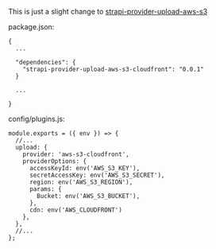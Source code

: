 This is just a slight change to [strapi-provider-upload-aws-s3](https://www.npmjs.com/package/strapi-provider-upload-aws-s3)

package.json:

```
{
  ...

  "dependencies": {
    "strapi-provider-upload-aws-s3-cloudfront": "0.0.1"
  }

  ...

}
```

config/plugins.js:

```
module.exports = ({ env }) => {
  //...
  upload: {
    provider: 'aws-s3-cloudfront',
    providerOptions: {
      accessKeyId: env('AWS_S3_KEY'),
      secretAccessKey: env('AWS_S3_SECRET'),
      region: env('AWS_S3_REGION'),
      params: {
        Bucket: env('AWS_S3_BUCKET'),
      },
      cdn: env('AWS_CLOUDFRONT')
    },
  },
  //...
};
```